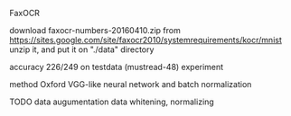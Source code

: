 FaxOCR

download faxocr-numbers-20160410.zip from
https://sites.google.com/site/faxocr2010/systemrequirements/kocr/mnist
unzip it, and put it on "./data" directory


accuracy
226/249 on testdata (mustread-48) experiment


method
Oxford VGG-like neural network and batch normalization


TODO
data augumentation
data whitening, normalizing

